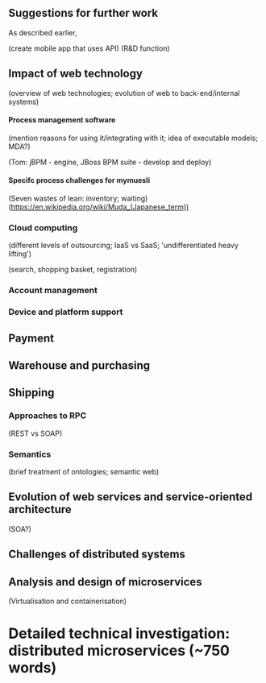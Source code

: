## Suggestions for further work

As described earlier, 

(create mobile app that uses API)
(R&D function)

## Impact of web technology

(overview of web technologies; evolution of web to back-end/internal systems)

#### Process management software

(mention reasons for using it/integrating with it; idea of executable models; MDA?)

(Tom: jBPM - engine, JBoss BPM suite - develop and deploy)

#### Specifc process challenges for mymuesli

(Seven wastes of lean: inventory; waiting)
(https://en.wikipedia.org/wiki/Muda_(Japanese_term))

### Cloud computing

(different levels of outsourcing; IaaS vs SaaS; 'undifferentiated heavy lifting')

(search, shopping basket, registration)

### Account management

### Device and platform support

## Payment

## Warehouse and purchasing

## Shipping

### Approaches to RPC

(REST vs SOAP)

### Semantics

(brief treatment of ontologies; semantic web)

## Evolution of web services and service-oriented architecture

(SOA?)

## Challenges of distributed systems

## Analysis and design of microservices

(Virtualisation and containerisation)

# Detailed technical investigation: distributed microservices (~750 words)

